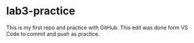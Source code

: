 # lab3-practice
This is my first repo and practice with GitHub.
This edit was done form VS Code to commit and push as practice.